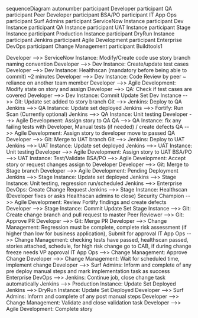 sequenceDiagram
	autonumber
  participant Developer
  participant QA
  participant Peer Developer
  participant BSA/PO
  participant IT App Ops
  participant Surf Admins
  participant ServiceNow Instance
  participant Dev Instance
  participant QA Instance
  participant UAT Instance
  participant Stage Instance
  participant Production Instance
  participant DryRun Instance
  participant Jenkins
  participant Agile Development
  participant Enterprise DevOps
  participant Change Management
  participant Buildtools1
  

  Developer -->> ServiceNow Instance: Modify/Create code use story branch naming convention
  Developer -->> Dev Instance: Create/update test cases
  Developer -->> Dev Instance: Healthscan (mandatory before being able to commit) ~2 minutes
  Developer -->> Dev Instance: Code Review by peer ~ reliance on another team member
  Developer -->> Agile Development: Modify state on story and assign
  Developer -->> QA: Check if test cases are covered
  Developer -->> Dev Instance: Commit Update Set
  Dev Instance -->> Git: Update set added to story branch
  Git -->> Jenkins: Deploy to QA
  Jenkins -->> QA Instance: Update set deployed
  Jenkins -->> Fortify: Run Scan (Currently optional)
  Jenkins -->> QA Instance: Unit testing
  Developer -->> Agile Development: Assign story to QA
  QA -->> QA Instance: fix any failing tests with Developer, Manual tests (if needed) / create defects
  QA -->> Agile Development: Assign story to developer move to passed QA
  Developer -->> Git: Merge to UAT branch
  Git -->> Jenkins: Deploy to UAT
  Jenkins -->> UAT Instance: Update set deployed
  Jenkins -->> UAT Instance: Unit testing
  Developer -->> Agile Development: Assign story to UAT
  BSA/PO -->> UAT Instance: Test/Validate
  BSA/PO -->> Agile Development: Accept story or request changes assign to Developer
  Developer -->> Git: Merge to Stage branch
  Developer -->> Agile Development: Pending Deployment
  Jenkins -->> Stage Instance: Update set deployed
  Jenkins -->> Stage Instance: Unit testing, regression run/scheduled
  Jenkins -->> Enterprise DevOps: Create Change Request
  Jenkins -->> Stage Instance: Healthscan (Developer fixes or asks Healthscan admins to close)
  Security Champion -->> Agile Development: Review Fortify findings and create defects
  Developer -->> Stage Instance: Commit Update Set
  Stage Instance -->> Git: Create change branch and pull request to master
  Peer Reviewer -->> Git: Approve PR
  Developer -->> Git: Merge PR
  Developer -->> Change Management: Regression must be complete, complete risk assessment (if higher than low for business application), Submit for approval
  IT App Ops -->> Change Management: checking tests have passed, healthscan passed, stories attached, schedule, for high risk change go to CAB, if during change freeze needs VP approval
  IT App Ops -->> Change Management: Approve Change
  Developer -->> Change Management: Wait for scheduled time, implement change
  Developer -->> Surf Admins: Inform and complete of any pre deploy manual steps and mark implementation task as success
  Enterprise DevOps -->> Jenkins: Continue job, close change task automatically
  Jenkins -->> Production Instance: Update Set Deployed
  Jenkins -->> DryRun Instance: Update Set Deployed
  Developer -->> Surf Admins: Inform and complete of any post manual steps
  Developer -->> Change Management: Validate and close validation task
  Developer -->> Agile Development: Complete story
